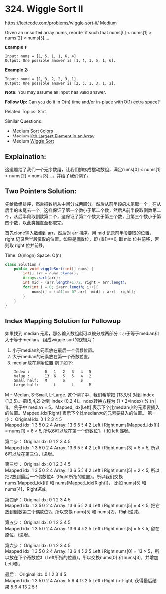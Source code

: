 # 324. Wiggle Sort II
<https://leetcode.com/problems/wiggle-sort-ii/>
Medium

Given an unsorted array nums, reorder it such that nums[0] < nums[1] > nums[2] < nums[3]....

**Example 1:**

    Input: nums = [1, 5, 1, 1, 6, 4]
    Output: One possible answer is [1, 4, 1, 5, 1, 6].

**Example 2:**

    Input: nums = [1, 3, 2, 2, 3, 1]
    Output: One possible answer is [2, 3, 1, 3, 1, 2].

**Note:**
You may assume all input has valid answer.

**Follow Up:**
Can you do it in O(n) time and/or in-place with O(1) extra space?

Related Topics: Sort

Similar Questions: 
* Medium [Sort Colors](https://leetcode.com/problems/sort-colors/)
* Medium [Kth Largest Element in an Array](https://leetcode.com/problems/kth-largest-element-in-an-array/)
* Medium [Wiggle Sort](https://leetcode.com/problems/wiggle-sort/)

## Explaination: 
这道题给了我们一个无序数组，让我们排序成摆动数组，满足nums[0] < nums[1] > nums[2] < nums[3]...，并给了我们例子。


## Two Pointers Solution: 
先给数组排序，然后把数组从中间分成两部分。然后从前半段的末尾取一个，在从后半的末尾去一个，这样保证了第一个数小于第二个数，然后从前半段取倒数第二个，从后半段取倒数第二个，这保证了第二个数大于第三个数，且第三个数小于第四个数，以此类推直至都取完。

首先clone输入数组到 arr，然后对 arr 排序。用 mid 记录前半段要取的位置，right 记录后半段要取的位置。如果是偶数位，即 (i&1)==0, 取 mid 位并前移，否则取 right 位并前移。

Time: O(nlogn)
Space: O(n)

```java
class Solution {
    public void wiggleSort(int[] nums) {
        int[] arr = nums.clone();
        Arrays.sort(arr);
        int mid = (arr.length+1)/2, right = arr.length;
        for(int i = 0; i<arr.length; i++){
            nums[i] = (i&1)== 0? arr[--mid] : arr[--right];
        }
    }
}
```

## Index Mapping Solution for Followup
如果找到 median 元素，那么输入数组就可以被分成两部分：小于等于median和大于等于median。
组成wiggle sort的逻辑为：
1. 小于median的元素放在最后一个偶数位置。
2. 大于median的元素放在第一个奇数位置。
3. median放在剩余位置
例子如下: 
```
    Index :       0   1   2   3   4   5
    Value :       13  6   5   5   4   2
    Small half:   M       S       S    
    Large half:       L       L       M
```
M - Median, S-Small, L-Large. 这个例子中，我们希望把 {13,6,5} 对到 index {1,3,5}。把{5,4,2} 对到 index {0,2,4}。index转换方程为 (1 + 2*index) % (n | 1)。
例子中 median = 5。Mapped_idx[Left] 表示下个比median小的元素要插入的位置。Mapped_idx[Right] 表示下个比median大的元素要插入的位置。
第一步：
    Original idx: 0    1    2    3    4    5  
    Mapped idx:   1    3    5    0    2    4 
    Array:        13   6    5    5    4    2 
                Left
                i
                                        Right
    nums[Mapped_idx[i]] = nums[1] = 6 > 5, 所以6可以放在第一个奇数位1，i 和 left 递增。

第二步：
    Original idx: 0    1    2    3    4    5  
    Mapped idx:   1    3    5    0    2    4 
    Array:        13   6    5    5    4    2 
                    Left
                    i
                                        Right
    nums[3] = 5 = 5, 所以6可以放在第三位，i递增。

第三步： 
    Original idx: 0    1    2    3    4    5  
    Mapped idx:   1    3    5    0    2    4 
    Array:        13   6    5    5    4    2 
                    Left
                            i
                                        Right
    nums[5] = 2 < 5, 所以把2放到最后一个偶数位4（Right所指的位置）。所以我们交换 nums[Mapped_idx[i]] 和 nums[Mapped_idx[Right]]， 比如 nums[5] 和 nums[4]，Right递减。

第四步：
    Original idx: 0    1    2    3    4    5  
    Mapped idx:   1    3    5    0    2    4 
    Array:        13   6    5    5    2    4 
                    Left
                            i
                                Right
    nums[5] = 4 < 5, 把它放到倒数第二个偶数位2。所以交换 nums[5] 和 nums[2]，Right递减。

第五步：
    Original idx: 0    1    2    3    4    5  
    Mapped idx:   1    3    5    0    2    4 
    Array:        13   6    4    5    2    5 
                    Left
                            i
                                Right
    nums[5] = 5 < 5, 留在原位，i递增。

第六步：
    Original idx: 0    1    2    3    4    5  
    Mapped idx:   1    3    5    0    2    4 
    Array:        13   6    4    5    2    5 
                    Left
                                i
                                Right
    nums[0] = 13 > 5，所以放在下个奇数位3（Left所指的位置）。所以交换nums[0] 和 nums[3]，并增加Left和i。


最后：
    Original idx: 0    1    2    3    4    5  
    Mapped idx:   1    3    5    0    2    4 
    Array:        5    6    4    13   2    5 
                        Left
                                    i
                                Right
    i > Right, 获得最后结果 5 6 4 13 2 5 !    
